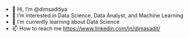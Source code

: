 - 👋 Hi, I’m @dimsaditiya
- 👀 I’m interested in Data Science, Data Analyst, and Machine Learning
- 🌱 I’m currently learning about Data Science
- 📫 How to reach me https://www.linkedin.com/in/dimasadit/

<!---
dimsaditiya/dimsaditiya is a ✨ special ✨ repository because its `README.md` (this file) appears on your GitHub profile.
You can click the Preview link to take a look at your changes.
--->

